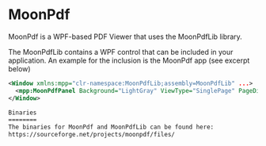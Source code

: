 MoonPdf
=======

MoonPdf is a WPF-based PDF Viewer that uses the MoonPdfLib library.

The MoonPdfLib contains a WPF control that can be included in your application.
An example for the inclusion is the MoonPdf app (see excerpt below)
```xml
<Window xmlns:mpp="clr-namespace:MoonPdfLib;assembly=MoonPdfLib" ...>
  <mpp:MoonPdfPanel Background="LightGray" ViewType="SinglePage" PageDisplay="ContinuousPages" PageBorderThickness="0,2,4,2" AllowDrop="True"/>
</Window>

Binaries
========
The binaries for MoonPdf and MoonPdfLib can be found here:
https://sourceforge.net/projects/moonpdf/files/
